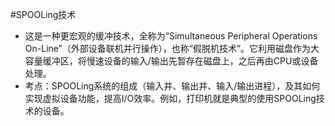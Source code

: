 #SPOOLing技术
*   这是一种更宏观的缓冲技术，全称为“Simultaneous Peripheral Operations On-Line”（外部设备联机并行操作），也称“假脱机技术”。它利用磁盘作为大容量缓冲区，将慢速设备的输入/输出先暂存在磁盘上，之后再由CPU或设备处理。
*   考点：SPOOLing系统的组成（输入井、输出井、输入/输出进程），及其如何实现虚拟设备功能，提高I/O效率。例如，打印机就是典型的使用SPOOLing技术的设备。